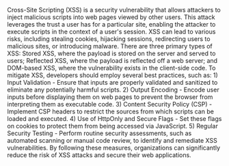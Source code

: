 Cross-Site Scripting (XSS) is a security vulnerability that allows attackers to inject malicious scripts into web pages viewed by other users. This attack leverages the trust a user has for a particular site, enabling the attacker to execute scripts in the context of a user's session. XSS can lead to various risks, including stealing cookies, hijacking sessions, redirecting users to malicious sites, or introducing malware. There are three primary types of XSS: Stored XSS, where the payload is stored on the server and served to users; Reflected XSS, where the payload is reflected off a web server; and DOM-based XSS, where the vulnerability exists in the client-side code. To mitigate XSS, developers should employ several best practices, such as: 1) Input Validation - Ensure that inputs are properly validated and sanitized to eliminate any potentially harmful scripts. 2) Output Encoding - Encode user inputs before displaying them on web pages to prevent the browser from interpreting them as executable code. 3) Content Security Policy (CSP) - Implement CSP headers to restrict the sources from which scripts can be loaded and executed. 4) Use of HttpOnly and Secure Flags - Set these flags on cookies to protect them from being accessed via JavaScript. 5) Regular Security Testing - Perform routine security assessments, such as automated scanning or manual code review, to identify and remediate XSS vulnerabilities. By following these measures, organizations can significantly reduce the risk of XSS attacks and secure their web applications.